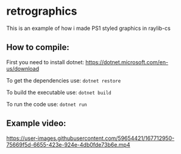 # retrographics
This is an example of how i made PS1 styled graphics in raylib-cs

## How to compile:

First you need to install dotnet: https://dotnet.microsoft.com/en-us/download

To get the dependencies use:
``
dotnet restore
``

To build the executable use:
``
dotnet build
``

To run the code use:
``
dotnet run
``

## Example video:

https://user-images.githubusercontent.com/59654421/167712950-75669f5d-6655-423e-924e-4db0fde73b6e.mp4
